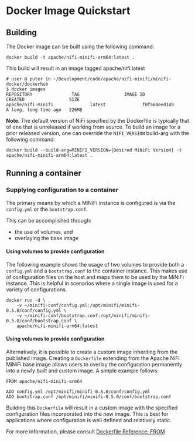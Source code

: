 <!--
  Licensed to the Apache Software Foundation (ASF) under one or more
  contributor license agreements.  See the NOTICE file distributed with
  this work for additional information regarding copyright ownership.
  The ASF licenses this file to You under the Apache License, Version 2.0
  (the "License"); you may not use this file except in compliance with
  the License.  You may obtain a copy of the License at
  
      http://www.apache.org/licenses/LICENSE-2.0
      
  Unless required by applicable law or agreed to in writing, software
  distributed under the License is distributed on an "AS IS" BASIS,
  WITHOUT WARRANTIES OR CONDITIONS OF ANY KIND, either express or implied.
  See the License for the specific language governing permissions and
  limitations under the License.
-->
# Docker Image Quickstart

  
## Building
The Docker image can be built using the following command:

    docker build -t apache/nifi-minifi-arm64:latest .

This build will result in an image tagged apache/nifi:latest

    # user @ puter in ~/Development/code/apache/nifi-minifi/minifi-docker/dockerhub
    $ docker images
    REPOSITORY               TAG                 IMAGE ID            CREATED                 SIZE
    apache/nifi-minifi              latest              f0f564eed149        A long, long time ago   226MB

**Note**: The default version of NiFi specified by the Dockerfile is typically that of one that is unreleased if working from source.
To build an image for a prior released version, one can override the `NIFI_VERSION` build-arg with the following command:
    
    docker build --build-arg=MINIFI_VERSION={Desired MiNiFi Version} -t apache/nifi-minifi-arm64:latest .

## Running a container

### Supplying configuration to a container
The primary means by which a MiNiFi instance is configured is via the `config.yml` or the `bootstrap.conf`.

This can be accomplished through:
 * the use of volumes, and
  * overlaying the base image

#### Using volumes to provide configuration
The following example shows the usage of two volumes to provide both a `config.yml` and a `bootstrap.conf` to the container instance.  This makes use of configuration files on the host and maps them to be used by the MiNiFi instance.  This is helpful in scenarios where a single image is used for a variety of configurations.

    docker run -d \
        -v ~/minifi-conf/config.yml:/opt/minifi/minifi-0.5.0/conf/config.yml \
        -v ~/minifi-conf/bootstrap.conf:/opt/minifi/minifi-0.5.0/conf/bootstrap.conf \
        apache/nifi-minifi-arm64:latest
        
#### Using volumes to provide configuration
Alternatively, it is possible to create a custom image inheriting from the published image.  Creating a `Dockerfile` extending from the Apache NiFi MiNiFi base image allows users to overlay the configuration permanently into a newly built and custom image.  A simple example follows:

    FROM apache/nifi-minifi-arm64
    
    ADD config.yml /opt/minifi/minifi-0.5.0/conf/config.yml
    ADD bootstrap.conf /opt/minifi/minifi-0.5.0/conf/bootstrap.conf
    
Building this `Dockerfile` will result in a custom image with the specified configuration files incorporated into the new image.  This is best for applications where configuration is well defined and relatively static.

For more information, please consult [Dockerfile Reference: FROM](https://docs.docker.com/engine/reference/builder/#from)




